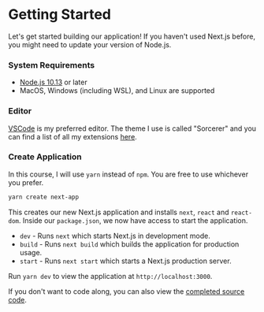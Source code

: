 # Getting Started

Let's get started building our application!
If you haven't used Next.js before, you might need to update your version of Node.js.

### System Requirements

- [Node.js 10.13](https://nodejs.org/en/) or later
- MacOS, Windows (including WSL), and Linux are supported

### Editor

[VSCode](https://code.visualstudio.com/) is my preferred editor. The theme I use is called "Sorcerer"
and you can find a list of all my extensions [here](https://github.com/leerob/fastfeedback/blob/master/.vscode/extensions.json).

### Create Application

In this course, I will use `yarn` instead of `npm`. You are free to use whichever you prefer.

```bash
yarn create next-app
```

This creates our new Next.js application and installs `next`, `react` and `react-dom`.
Inside our `package.json`, we now have access to start the application.

- `dev` - Runs `next` which starts Next.js in development mode.
- `build` - Runs `next build` which builds the application for production usage.
- `start` - Runs `next start` which starts a Next.js production server.

Run `yarn dev` to view the application at `http://localhost:3000`.

If you don't want to code along, you can also view the [completed source code](https://github.com/leerob/fastfeedback).
